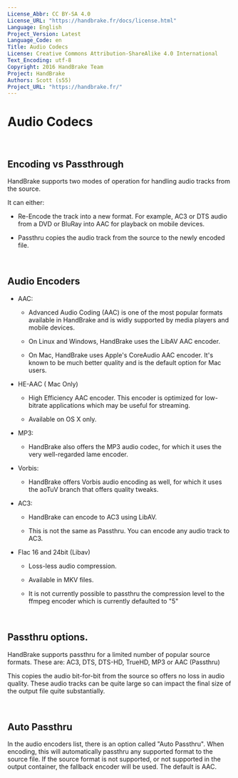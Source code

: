 ```yaml
---
License_Abbr: CC BY-SA 4.0
License_URL: "https://handbrake.fr/docs/license.html"
Language: English
Project_Version: Latest
Language_Code: en
Title: Audio Codecs
License: Creative Commons Attribution-ShareAlike 4.0 International
Text_Encoding: utf-8
Copyright: 2016 HandBrake Team
Project: HandBrake
Authors: Scott (s55)
Project_URL: "https://handbrake.fr/"
---
```


Audio Codecs
============

 

Encoding vs Passthrough
-----------------------

HandBrake supports two modes of operation for handling audio tracks from the
source.

It can either:

-   Re-Encode the track into a new format. For example, AC3 or DTS audio from a
    DVD or BluRay into AAC for playback on mobile devices.

-   Passthru copies the audio track from the source to the newly encoded file.

 

Audio Encoders
--------------

-   AAC:

    -   Advanced Audio Coding (AAC) is one of the most popular formats available
        in HandBrake and is widly supported by media players and mobile devices.

    -   On Linux and Windows, HandBrake uses the LibAV AAC encoder.

    -   On Mac, HandBrake uses Apple's CoreAudio AAC encoder. It's known to be
        much better quality and is the default option for Mac users.

-   HE-AAC ( Mac Only)

    -   High Efficiency AAC encoder. This encoder is optimized for low-bitrate
        applications which may be useful for streaming.

    -   Available on OS X only.

-   MP3:

    -   HandBrake also offers the MP3 audio codec, for which it uses the very
        well-regarded lame encoder.

-   Vorbis:

    -   HandBrake offers Vorbis audio encoding as well, for which it uses the
        aoTuV branch that offers quality tweaks.

-   AC3:

    -   HandBrake can encode to AC3 using LibAV.

    -   This is not the same as Passthru. You can encode any audio track to AC3.

-   Flac 16 and 24bit (Libav)

    -   Loss-less audio compression.

    -   Available in MKV files.

    -   It is not currently possible to passthru the compression level to the
        ffmpeg encoder which is currently defaulted to "5"

 

Passthru options.
-----------------

HandBrake supports passthru for a limited number of popular source formats.
These are: AC3, DTS, DTS-HD, TrueHD, MP3 or AAC (Passthru)

This copies the audio bit-for-bit from the source so offers no loss in audio
quality. These audio tracks can be quite large so can impact the final size of
the output file quite substantially.

 

Auto Passthru
-------------

In the audio encoders list, there is an option called "Auto Passthru". When
encoding, this will automatically passthru any supported format to the source
file. If the source format is not supported, or not supported in the output
container, the fallback encoder will be used. The default is AAC.
